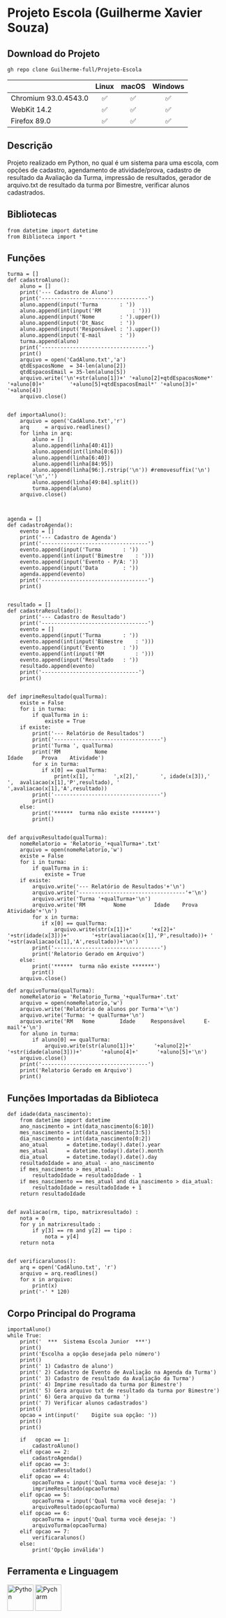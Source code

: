 # Projeto Escola (Guilherme Xavier Souza)

## Download do Projeto
```
gh repo clone Guilherme-full/Projeto-Escola
```

|          | Linux | macOS | Windows |
|   :---   | :---: | :---: | :---:   |
| Chromium <!-- GEN:chromium-version -->93.0.4543.0<!-- GEN:stop --> | :white_check_mark: | :white_check_mark: | :white_check_mark: |
| WebKit <!-- GEN:webkit-version -->14.2<!-- GEN:stop --> | :white_check_mark: | :white_check_mark: | :white_check_mark: |
| Firefox <!-- GEN:firefox-version -->89.0<!-- GEN:stop --> | :white_check_mark: | :white_check_mark: | :white_check_mark: |

## Descrição

Projeto realizado em Python, no qual é um sistema para uma escola, com opções de cadastro, agendamento de atividade/prova,  cadastro de resultado da Avaliação da Turma, impressão
de resultados, gerador de arquivo.txt de resultado da turma por Bimestre, verificar alunos cadastrados.

## Bibliotecas 

```
from datetime import datetime
from Biblioteca import *
```

## Funções
```
turma = []
def cadastroAluno():
    aluno = []
    print('--- Cadastro de Aluno')
    print('----------------------------------')
    aluno.append(input('Turma       : '))
    aluno.append(int(input('RM          : ')))
    aluno.append(input('Nome        : ').upper())
    aluno.append(input('Dt_Nasc     : '))
    aluno.append(input('Responsável : ').upper())
    aluno.append(input('E-mail      : '))
    turma.append(aluno)
    print('----------------------------------')
    print()
    arquivo = open('CadAluno.txt','a')
    qtdEspacosNome  = 34-len(aluno[2])
    qtdEspacosEmail = 35-len(aluno[5])
    arquivo.write('\n'+str(aluno[1])+' '+aluno[2]+qtdEspacosNome*' '+aluno[0]+'        '+aluno[5]+qtdEspacosEmail*' '+aluno[3]+'  '+aluno[4])
    arquivo.close()


def importaAluno():
    arquivo = open('CadAluno.txt','r')
    arq     = arquivo.readlines()
    for linha in arq:
        aluno = []
        aluno.append(linha[40:41])
        aluno.append(int(linha[0:6]))
        aluno.append(linha[6:40])
        aluno.append(linha[84:95])
        aluno.append(linha[96:].rstrip('\n')) #removesuffix('\n') replace('\n','')
        aluno.append(linha[49:84].split())
        turma.append(aluno)
    arquivo.close()



agenda = []
def cadastroAgenda():
    evento = []
    print('--- Cadastro de Agenda')
    print('----------------------------------')
    evento.append(input('Turma       : '))
    evento.append(int(input('Bimestre    : ')))
    evento.append(input('Evento - P/A: '))
    evento.append(input('Data        : '))
    agenda.append(evento)
    print('----------------------------------')
    print()


resultado = []
def cadastraResultado():
    print('--- Cadastro de Resultado')
    print('----------------------------------')
    evento = []
    evento.append(input('Turma       : '))
    evento.append(int(input('Bimestre    : ')))
    evento.append(input('Evento      : '))
    evento.append(int(input('RM          : ')))
    evento.append(input('Resultado   : '))
    resultado.append(evento)
    print('-------------------------------')
    print()


def imprimeResultado(qualTurma):
    existe = False
    for i in turma:
        if qualTurma in i:
            existe = True
    if existe:
        print('--- Relatório de Resultados')
        print('----------------------------------')
        print('Turma ', qualTurma)
        print('RM           Nome                                     Idade      Prova    Atividade')
        for x in turma:
           if x[0] == qualTurma:
               print(x[1], '      ',x[2],'       ', idade(x[3]),'       ',  avaliacao(x[1],'P',resultado), '        ',avaliacao(x[1],'A',resultado))
        print('----------------------------------')
        print()
    else:
        print('******  turma não existe *******')
        print()


def arquivoResultado(qualTurma):
    nomeRelatorio = 'Relatorio_'+qualTurma+'.txt'
    arquivo = open(nomeRelatorio,'w')
    existe = False
    for i in turma:
        if qualTurma in i:
            existe = True
    if existe:
        arquivo.write('--- Relatório de Resultados'+'\n')
        arquivo.write('----------------------------------'+'\n')
        arquivo.write('Turma '+qualTurma+'\n')
        arquivo.write('RM         Nome         Idade    Prova    Atividade'+'\n')
        for x in turma:
           if x[0] == qualTurma:
               arquivo.write(str(x[1])+'      '+x[2]+'       '+str(idade(x[3]))+'       '+str(avaliacao(x[1],'P',resultado))+ '        '+str(avaliacao(x[1],'A',resultado))+'\n')
        print('----------------------------------')
        print('Relatorio Gerado em Arquivo')
    else:
        print('******  turma não existe *******')
        print()
    arquivo.close()

def arquivoTurma(qualTurma):
    nomeRelatorio = 'Relatorio_Turma_'+qualTurma+'.txt'
    arquivo = open(nomeRelatorio,'w')
    arquivo.write('Relatório de alunos por Turma'+'\n')
    arquivo.write('Turma: '+ qualTurma+'\n')
    arquivo.write('RM   Nome        Idade     Responsável      E-mail'+'\n')
    for aluno in turma:
        if aluno[0] == qualTurma:
            arquivo.write(str(aluno[1])+'      '+aluno[2]+'       '+str(idade(aluno[3]))+'      '+aluno[4]+'      '+aluno[5]+'\n')
    arquivo.close()
    print('----------------------------------')
    print('Relatorio Gerado em Arquivo')
    print()
```

## Funções Importadas da Biblioteca

```
def idade(data_nascimento):
    from datetime import datetime
    ano_nascimento = int(data_nascimento[6:10])
    mes_nascimento = int(data_nascimento[3:5])
    dia_nascimento = int(data_nascimento[0:2])
    ano_atual      = datetime.today().date().year
    mes_atual      = datetime.today().date().month
    dia_atual      = datetime.today().date().day
    resultadoIdade = ano_atual - ano_nascimento
    if mes_nascimento > mes_atual:
        resultadoIdade = resultadoIdade - 1
    if mes_nascimento == mes_atual and dia_nascimento > dia_atual:
        resultadoIdade = resultadoIdade + 1
    return resultadoIdade


def avaliacao(rm, tipo, matrixresultado) :
    nota = 0
    for y in matrixresultado :
        if y[3] == rm and y[2] == tipo :
            nota = y[4]
    return nota


def verificaralunos():
    arq = open('CadAluno.txt', 'r')
    arquivo = arq.readlines()
    for x in arquivo:
        print(x)
    print('-' * 120)
```

## Corpo Principal do Programa

```
importaAluno()
while True:
    print('  ***  Sistema Escola Junior  ***')
    print()
    print('Escolha a opção desejada pelo número')
    print()
    print(' 1) Cadastro de aluno')
    print(' 2) Cadastro de Evento de Avaliação na Agenda da Turma')
    print(' 3) Cadastro de resultado da Avaliação da Turma')
    print(' 4) Imprime resultado da turma por Bimestre')
    print(' 5) Gera arquivo txt de resultado da turma por Bimestre')
    print(' 6) Gera arquivo da turma ')
    print(' 7) Verificar alunos cadastrados')
    print()
    opcao = int(input('    Digite sua opção: '))
    print()
    print()

    if   opcao == 1:
        cadastroAluno()
    elif opcao == 2:
        cadastroAgenda()
    elif opcao == 3:
        cadastraResultado()
    elif opcao == 4:
        opcaoTurma = input('Qual turma você deseja: ')
        imprimeResultado(opcaoTurma)
    elif opcao == 5:
        opcaoTurma = input('Qual turma você deseja: ')
        arquivoResultado(opcaoTurma)
    elif opcao == 6:
        opcaoTurma = input('Qual turma você deseja: ')
        arquivoTurma(opcaoTurma)
    elif opcao == 7:
        verificaralunos()
    else:
        print('Opção inválida')
```

## Ferramenta e Linguagem
<img align="center"  alt="Python" heigth= "40" width ="60" src="https://raw.githubusercontent.com/devicons/devicon/master/icons/python/python-original.svg"></img>
<img align="center"  alt="Pycharm" heigth= "40" width ="60" src="https://raw.githubusercontent.com/devicons/devicon/master/icons/pycharm/pycharm-original.svg"></img>
